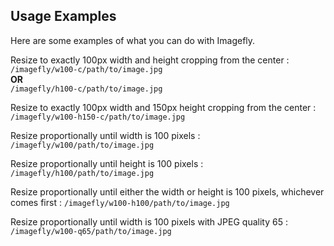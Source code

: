 ## Usage Examples

Here are some examples of what you can do with Imagefly.

Resize to exactly 100px width and height cropping from the center
:  `/imagefly/w100-c/path/to/image.jpg`  
**OR**  
`/imagefly/h100-c/path/to/image.jpg`

Resize to exactly 100px width and 150px height cropping from the center
:  `/imagefly/w100-h150-c/path/to/image.jpg`

Resize proportionally until width is 100 pixels
:  `/imagefly/w100/path/to/image.jpg`

Resize proportionally until height is 100 pixels
:  `/imagefly/h100/path/to/image.jpg`

Resize proportionally until either the width or height is 100 pixels, whichever comes first
:  `/imagefly/w100-h100/path/to/image.jpg`

Resize proportionally until width is 100 pixels with JPEG quality 65
:  `/imagefly/w100-q65/path/to/image.jpg`